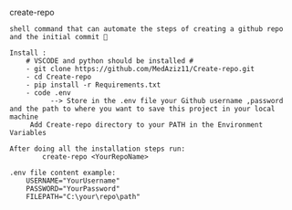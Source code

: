 create-repo 

    shell command that can automate the steps of creating a github repo and the initial commit 🚀

    Install :
        # VSCODE and python should be installed #
        - git clone https://github.com/MedAziz11/Create-repo.git
        - cd Create-repo
        - pip install -r Requirements.txt
        - code .env
              --> Store in the .env file your Github username ,password and the path to where you want to save this project in your local machine
         Add Create-repo directory to your PATH in the Environment Variables
         
    After doing all the installation steps run:
            create-repo <YourRepoName>
            
    .env file content example:
        USERNAME="YourUsername"
        PASSWORD="YourPassword"
        FILEPATH="C:\your\repo\path"
